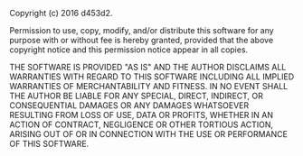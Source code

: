 
Copyright (c) 2016 d453d2.

Permission to use, copy, modify, and/or distribute this software for any purpose with or without fee is hereby 
granted, provided that the above copyright notice and this permission notice appear in all copies.

THE SOFTWARE IS PROVIDED "AS IS" AND THE AUTHOR DISCLAIMS ALL WARRANTIES WITH REGARD TO THIS SOFTWARE INCLUDING ALL 
IMPLIED WARRANTIES OF MERCHANTABILITY AND FITNESS. IN NO EVENT SHALL THE AUTHOR BE LIABLE FOR ANY SPECIAL, DIRECT, 
INDIRECT, OR CONSEQUENTIAL DAMAGES OR ANY DAMAGES WHATSOEVER RESULTING FROM LOSS OF USE, DATA OR PROFITS, WHETHER IN 
AN ACTION OF CONTRACT, NEGLIGENCE OR OTHER TORTIOUS ACTION, ARISING OUT OF OR IN CONNECTION WITH THE USE OR PERFORMANCE 
OF THIS SOFTWARE.



